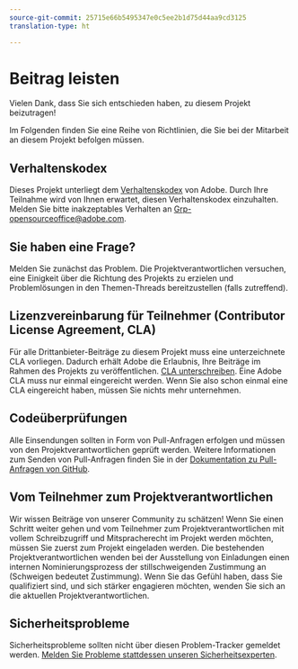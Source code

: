 ```yaml
---
source-git-commit: 25715e66b5495347e0c5ee2b1d75d44aa9cd3125
translation-type: ht

---
```

# Beitrag leisten

Vielen Dank, dass Sie sich entschieden haben, zu diesem Projekt beizutragen!

Im Folgenden finden Sie eine Reihe von Richtlinien, die Sie bei der Mitarbeit an diesem Projekt befolgen müssen.

## Verhaltenskodex

Dieses Projekt unterliegt dem [Verhaltenskodex](code-of-conduct.md) von Adobe. Durch Ihre Teilnahme wird von Ihnen erwartet, diesen Verhaltenskodex einzuhalten. Melden Sie bitte inakzeptables Verhalten an
[Grp-opensourceoffice@adobe.com](mailto:Grp-opensourceoffice@adobe.com).

## Sie haben eine Frage?

Melden Sie zunächst das Problem. Die Projektverantwortlichen versuchen, eine Einigkeit über die Richtung des Projekts zu erzielen und Problemlösungen in den Themen-Threads bereitzustellen (falls zutreffend).

## Lizenzvereinbarung für Teilnehmer (Contributor License Agreement, CLA)

Für alle Drittanbieter-Beiträge zu diesem Projekt muss eine unterzeichnete CLA vorliegen. Dadurch erhält Adobe die Erlaubnis, Ihre Beiträge im Rahmen des Projekts zu veröffentlichen. [CLA unterschreiben](https://opensource.adobe.com/cla.html). Eine Adobe CLA muss nur einmal eingereicht werden. Wenn Sie also schon einmal eine CLA eingereicht haben, müssen Sie nichts mehr unternehmen.

## Codeüberprüfungen

Alle Einsendungen sollten in Form von Pull-Anfragen erfolgen und müssen von den Projektverantwortlichen geprüft werden. Weitere Informationen zum Senden von Pull-Anfragen finden Sie in der [Dokumentation zu Pull-Anfragen von GitHub](https://help.github.com/articles/about-pull-requests/).

<!--
Lastly, please follow the [pull request template](PULL_REQUEST_TEMPLATE.md) when
submitting a pull request!
-->

## Vom Teilnehmer zum Projektverantwortlichen

Wir wissen Beiträge von unserer Community zu schätzen! Wenn Sie einen Schritt weiter gehen und vom Teilnehmer zum Projektverantwortlichen mit vollem Schreibzugriff und Mitspracherecht im Projekt werden möchten, müssen Sie zuerst zum Projekt eingeladen werden. Die bestehenden Projektverantwortlichen wenden bei der Ausstellung von Einladungen einen internen Nominierungsprozess der stillschweigenden Zustimmung an (Schweigen bedeutet Zustimmung). Wenn Sie das Gefühl haben, dass Sie qualifiziert sind, und sich stärker engagieren möchten, wenden Sie sich an die aktuellen Projektverantwortlichen.

## Sicherheitsprobleme

Sicherheitsprobleme sollten nicht über diesen Problem-Tracker gemeldet werden. [Melden Sie Probleme stattdessen unseren Sicherheitsexperten](https://helpx.adobe.com/de/security/alertus.html).

